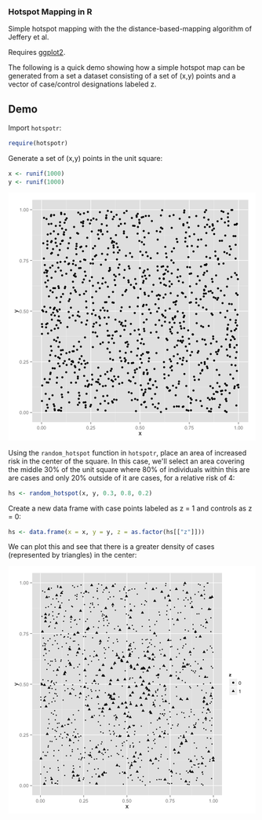 ### Hotspot Mapping in R

Simple hotspot mapping with the the distance-based-mapping algorithm of Jeffery et al. 

Requires [ggplot2](http://ggplot2.org).

The following is a quick demo showing how a simple hotspot map can be generated from a set a dataset consisting of a set of (x,y) points and a vector of case/control designations labeled z.

## Demo

Import `hotspotr`:


```r
require(hotspotr)
```




Generate a set of (x,y) points in the unit square:


```r
x <- runif(1000)
y <- runif(1000)
```


![plot of chunk unnamed-chunk-4](figure/unnamed-chunk-4.png) 


Using the `random_hotspot` function in `hotspotr`, place an area of increased risk in the center of the square. In this case, we'll select an area covering the middle 30% of the unit square where 80% of individuals within this are are cases and only 20% outside of it are cases, for a relative risk of 4:


```r
hs <- random_hotspot(x, y, 0.3, 0.8, 0.2)
```

Create a new data frame with case points labeled as z = 1  and controls as z = 0:


```r
hs <- data.frame(x = x, y = y, z = as.factor(hs[["z"]]))
```


We can plot this and see that there is a greater density of cases (represented by triangles) in the center:

![plot of chunk unnamed-chunk-7](figure/unnamed-chunk-7.png) 

<!-- 
hs <- random_hotspot(x,y, 0.30, 0.8, 0.2)

cr <- hs[["coord"]]
hs <- data.frame(x = x, y = y, z = as.factor(hs[["z"]]))

x <- hotspot_map(hs, dbm_score_rr, p = 0.03, color_samples = 100, pbar = TRUE)
plot(x)

``` -->
